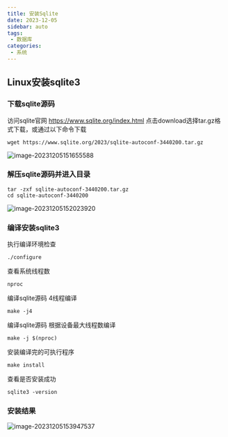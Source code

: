 ```yaml
---
title: 安装Sqlite 
date: 2023-12-05
sidebar: auto
tags: 
 - 数据库
categories:
 - 系统
---
```


## Linux安装sqlite3

### 下载sqlite源码

访问sqlite官网 https://www.sqlite.org/index.html 点击download选择tar.gz格式下载，或通过以下命令下载

```shell
wget https://www.sqlite.org/2023/sqlite-autoconf-3440200.tar.gz
```

![image-20231205151655588](https://sugarys.oss-cn-beijing.aliyuncs.com/document/sqlite/image-20231205151655588.png)

### 解压sqlite源码并进入目录

```shell
tar -zxf sqlite-autoconf-3440200.tar.gz
cd sqlite-autoconf-3440200
```

![image-20231205152023920](https://sugarys.oss-cn-beijing.aliyuncs.com/document/sqlite/image-20231205152023920.png)

### 编译安装sqlite3

执行编译环境检查

```shell
./configure
```

查看系统线程数

```shell
nproc
```

编译sqlite源码 4线程编译

```shell
make -j4
```

编译sqlite源码 根据设备最大线程数编译

```shell
make -j $(nproc)
```

安装编译完的可执行程序

```shell
make install
```

查看是否安装成功

```shell
sqlite3 -version
```

### 安装结果

![image-20231205153947537](https://sugarys.oss-cn-beijing.aliyuncs.com/document/sqlite/image-20231205153947537.png)